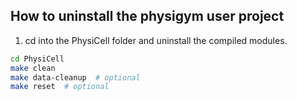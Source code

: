 ## How to uninstall the physigym user project

1. cd into the PhysiCell folder and uninstall the compiled modules.
```bash
cd PhysiCell
make clean
make data-cleanup  # optional
make reset  # optional
````
